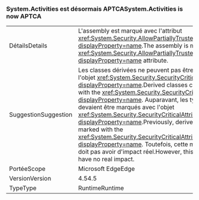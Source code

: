 ### <a name="systemactivities-is-now-aptca"></a><span data-ttu-id="4b4e1-101">System.Activities est désormais APTCA</span><span class="sxs-lookup"><span data-stu-id="4b4e1-101">System.Activities is now APTCA</span></span>

|   |   |
|---|---|
|<span data-ttu-id="4b4e1-102">Détails</span><span class="sxs-lookup"><span data-stu-id="4b4e1-102">Details</span></span>|<span data-ttu-id="4b4e1-103">L'assembly est marqué avec l'attribut <xref:System.Security.AllowPartiallyTrustedCallersAttribute?displayProperty=name>.</span><span class="sxs-lookup"><span data-stu-id="4b4e1-103">The assembly is marked with the <xref:System.Security.AllowPartiallyTrustedCallersAttribute?displayProperty=name> attribute.</span></span>|
|<span data-ttu-id="4b4e1-104">Suggestion</span><span class="sxs-lookup"><span data-stu-id="4b4e1-104">Suggestion</span></span>|<span data-ttu-id="4b4e1-105">Les classes dérivées ne peuvent pas être marquées avec l'objet <xref:System.Security.SecurityCriticalAttribute?displayProperty=name>.</span><span class="sxs-lookup"><span data-stu-id="4b4e1-105">Derived classes cannot be marked with the <xref:System.Security.SecurityCriticalAttribute?displayProperty=name>.</span></span> <span data-ttu-id="4b4e1-106">Auparavant, les types dérivés devaient être marqués avec l'objet <xref:System.Security.SecurityCriticalAttribute?displayProperty=name>.</span><span class="sxs-lookup"><span data-stu-id="4b4e1-106">Previously, derived types had to be marked with the <xref:System.Security.SecurityCriticalAttribute?displayProperty=name>.</span></span> <span data-ttu-id="4b4e1-107">Toutefois, cette modification ne doit pas avoir d'impact réel.</span><span class="sxs-lookup"><span data-stu-id="4b4e1-107">However, this change should have no real impact.</span></span>|
|<span data-ttu-id="4b4e1-108">Portée</span><span class="sxs-lookup"><span data-stu-id="4b4e1-108">Scope</span></span>|<span data-ttu-id="4b4e1-109">Microsoft Edge</span><span class="sxs-lookup"><span data-stu-id="4b4e1-109">Edge</span></span>|
|<span data-ttu-id="4b4e1-110">Version</span><span class="sxs-lookup"><span data-stu-id="4b4e1-110">Version</span></span>|<span data-ttu-id="4b4e1-111">4.5</span><span class="sxs-lookup"><span data-stu-id="4b4e1-111">4.5</span></span>|
|<span data-ttu-id="4b4e1-112">Type</span><span class="sxs-lookup"><span data-stu-id="4b4e1-112">Type</span></span>|<span data-ttu-id="4b4e1-113">Runtime</span><span class="sxs-lookup"><span data-stu-id="4b4e1-113">Runtime</span></span>|

